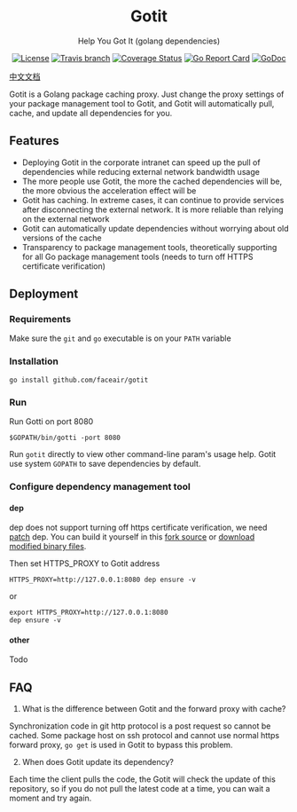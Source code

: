 <h1 align="center">Gotit</h1>
<p align="center">Help You Got It (golang dependencies)</p>

<p align="center">
    <a href="https://raw.githubusercontent.com/faceair/gotit/master/LICENSE"><img src="https://img.shields.io/hexpm/l/plug.svg" alt="License"></a>
    <a href="https://travis-ci.org/faceair/gotit"><img src="https://img.shields.io/travis/faceair/gotit/master.svg" alt="Travis branch"></a>
    <a href="https://coveralls.io/github/faceair/gotit?branch=master"><img src="https://coveralls.io/repos/github/faceair/gotit/badge.svg?branch=master" alt="Coverage Status"></a>
    <a href="https://goreportcard.com/report/github.com/faceair/gotit"><img src="https://goreportcard.com/badge/github.com/faceair/gotit" alt="Go Report Card"></a>
    <a href="https://godoc.org/github.com/faceair/gotit"><img src="https://godoc.org/github.com/faceair/gotit?status.svg" alt="GoDoc"></a>
</p>

[中文文档](README.zh.md)

Gotit is a Golang package caching proxy. Just change the proxy settings of your package management tool to Gotit, and Gotit will automatically pull, cache, and update all dependencies for you.

## Features

- Deploying Gotit in the corporate intranet can speed up the pull of dependencies while reducing external network bandwidth usage
- The more people use Gotit, the more the cached dependencies will be, the more obvious the acceleration effect will be
- Gotit has caching. In extreme cases, it can continue to provide services after disconnecting the external network. It is more reliable than relying on the external network
- Gotit can automatically update dependencies without worrying about old versions of the cache
- Transparency to package management tools, theoretically supporting for all Go package management tools (needs to turn off HTTPS certificate verification)

## Deployment

### Requirements

Make sure the `git` and `go` executable is on your `PATH` variable

### Installation

```
go install github.com/faceair/gotit
```

### Run

Run Gotti on port 8080
```
$GOPATH/bin/gotti -port 8080
```
Run `gotit` directly to view other command-line param's usage help. Gotit use system `GOPATH` to save dependencies by default.

### Configure dependency management tool

#### dep

dep does not support turning off https certificate verification, we need [patch](https://github.com/faceair/dep/commit/19ef30fc8abae44709d5a732f34065d2919d8377) dep. You can build it yourself in this [fork source](https://github.com/faceair/dep) or [download modified binary files](https://github.com/faceair/dep/releases/tag/v0.4.2).

Then set HTTPS_PROXY to Gotit address
```
HTTPS_PROXY=http://127.0.0.1:8080 dep ensure -v
```
or
```
export HTTPS_PROXY=http://127.0.0.1:8080
dep ensure -v
```

#### other
Todo

## FAQ

1. What is the difference between Gotit and the forward proxy with cache?

Synchronization code in git http protocol is a post request so cannot be cached. Some package host on ssh protocol and cannot use normal https forward proxy, `go get` is used in Gotit to bypass this problem.

2. When does Gotit update its dependency?

Each time the client pulls the code, the Gotit will check the update of this repository, so if you do not pull the latest code at a time, you can wait a moment and try again.
